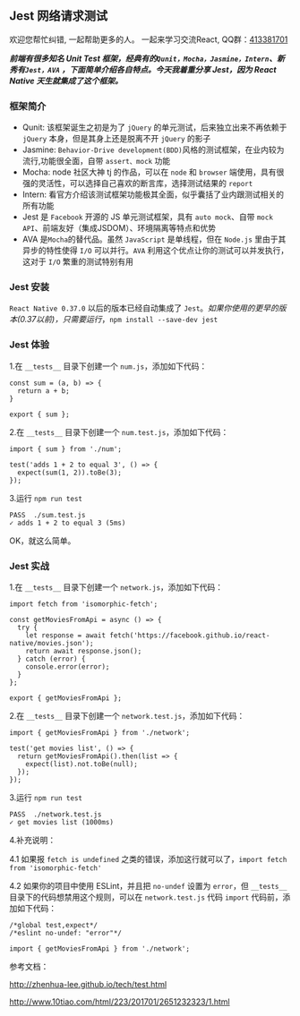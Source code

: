 ## Jest 网络请求测试

欢迎您帮忙纠错, 一起帮助更多的人。 一起来学习交流React, QQ群：[413381701](http://shang.qq.com/wpa/qunwpa?idkey=3b9474dacbf35e4a9659e89399758406e510e5b8a3f81109f7d07efaadc6056d)

**_前端有很多知名 Unit Test 框架，经典有的`Qunit，Mocha，Jasmine，Intern`、新秀有`Jest，AVA` ，下面简单介绍各自特点。今天我着重分享 Jest，因为 React Native 天生就集成了这个框架。_**

### 框架简介
* Qunit: 该框架诞生之初是为了 `jQuery` 的单元测试，后来独立出来不再依赖于 `jQuery` 本身，但是其身上还是脱离不开 `jQuery` 的影子
* Jasmine: `Behavior-Drive development(BDD)`风格的测试框架，在业内较为流行,功能很全面，自带 `assert、mock` 功能
* Mocha: node 社区大神 tj 的作品，可以在 `node` 和 `browser` 端使用，具有很强的灵活性，可以选择自己喜欢的断言库，选择测试结果的 `report`
* Intern: 看官方介绍该测试框架功能极其全面，似乎囊括了业内跟测试相关的所有功能
* Jest 是 `Facebook` 开源的 JS 单元测试框架，具有 `auto mock`、自带 `mock API`、前端友好（集成JSDOM）、环境隔离等特点和优势
* AVA 是`Mocha`的替代品。虽然 `JavaScript` 是单线程，但在 `Node.js` 里由于其异步的特性使得 `I/O` 可以并行。`AVA` 利用这个优点让你的测试可以并发执行，这对于 `I/O` 繁重的测试特别有用

### Jest 安装
`React Native 0.37.0` 以后的版本已经自动集成了 `Jest`。_如果你使用的更早的版本(0.37以前)，只需要运行_，`npm install --save-dev jest`


### Jest 体验
1.在 `__tests__` 目录下创建一个 `num.js`，添加如下代码：
```
const sum = (a, b) => {
  return a + b;
}

export { sum };
```

2.在 `__tests__` 目录下创建一个 `num.test.js`，添加如下代码：
```
import { sum } from './num';

test('adds 1 + 2 to equal 3', () => {
  expect(sum(1, 2)).toBe(3);
});

```

3.运行 `npm run test`
```
PASS  ./sum.test.js
✓ adds 1 + 2 to equal 3 (5ms)
```
OK，就这么简单。

### Jest 实战

1.在 `__tests__` 目录下创建一个 `network.js`，添加如下代码：
```
import fetch from 'isomorphic-fetch';

const getMoviesFromApi = async () => {
  try {
    let response = await fetch('https://facebook.github.io/react-native/movies.json');
    return await response.json();
  } catch (error) {
    console.error(error);
  }
};

export { getMoviesFromApi };
```

2.在 `__tests__` 目录下创建一个 `network.test.js`，添加如下代码：
```
import { getMoviesFromApi } from './network';

test('get movies list', () => {
  return getMoviesFromApi().then(list => {
    expect(list).not.toBe(null);
  });
});
```

3.运行 `npm run test`
```
PASS  ./network.test.js
✓ get movies list (1000ms)
```

4.补充说明：

4.1 如果报 `fetch is undefined` 之类的错误，添加这行就可以了，`import fetch from 'isomorphic-fetch'`

4.2 如果你的项目中使用 ESLint，并且把 `no-undef` 设置为 `error`，但 `__tests__` 目录下的代码想禁用这个规则，可以在 `network.test.js` 代码 `import` 代码前，添加如下代码：
```
/*global test,expect*/
/*eslint no-undef: "error"*/

import { getMoviesFromApi } from './network';
```

参考文档：

http://zhenhua-lee.github.io/tech/test.html

http://www.10tiao.com/html/223/201701/2651232323/1.html
